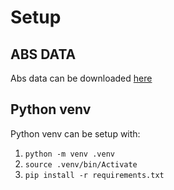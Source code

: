 # Setup

## ABS DATA

Abs data can be downloaded [here](https://www.abs.gov.au/statistics/standards/australian-statistical-geography-standard-asgs-edition-3/jul2021-jun2026/access-and-downloads/digital-boundary-files/POA_2021_AUST_GDA2020_SHP.zip)

## Python venv

Python venv can be setup with:

1. `python -m venv .venv`
2. `source .venv/bin/Activate`
3. `pip install -r requirements.txt`
